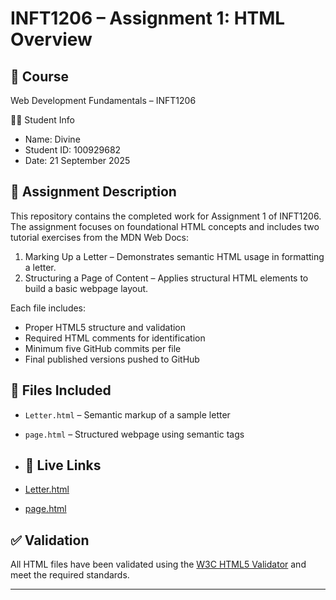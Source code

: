 # INFT1206 – Assignment 1: HTML Overview

## 📘 Course
Web Development Fundamentals – INFT1206

👨‍🎓 Student Info
- Name: Divine
- Student ID: 100929682
- Date: 21 September 2025

## 📄 Assignment Description
This repository contains the completed work for Assignment 1 of INFT1206. The assignment focuses on foundational HTML concepts and includes two tutorial exercises from the MDN Web Docs:

1. Marking Up a Letter – Demonstrates semantic HTML usage in formatting a letter.
2. Structuring a Page of Content – Applies structural HTML elements to build a basic webpage layout.

Each file includes:
- Proper HTML5 structure and validation
- Required HTML comments for identification
- Minimum five GitHub commits per file
- Final published versions pushed to GitHub

## 📂 Files Included
- `Letter.html` – Semantic markup of a sample letter
- `page.html` – Structured webpage using semantic tags

- ## 🔗 Live Links
- [Letter.html](https://github.com/Dnvbnr/inft206-assignment1/blob/main/Letter.html)
- [page.html](https://github.com/Dnvbnr/inft206-assignment1/blob/main/page.html)


## ✅ Validation
All HTML files have been validated using the [W3C HTML5 Validator](https://validator.w3.org/) and meet the required standards.


---

